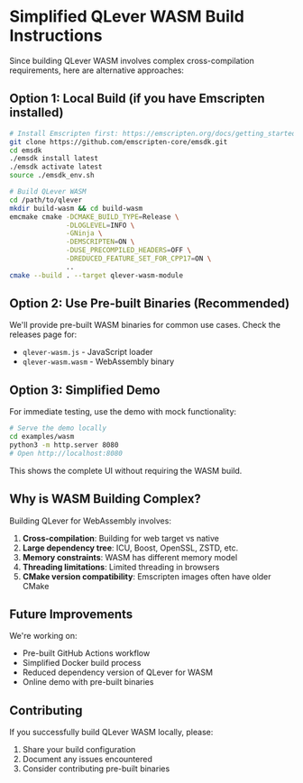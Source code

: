 # Simplified QLever WASM Build Instructions

Since building QLever WASM involves complex cross-compilation requirements, here are alternative approaches:

## Option 1: Local Build (if you have Emscripten installed)

```bash
# Install Emscripten first: https://emscripten.org/docs/getting_started/downloads.html
git clone https://github.com/emscripten-core/emsdk.git
cd emsdk
./emsdk install latest
./emsdk activate latest
source ./emsdk_env.sh

# Build QLever WASM
cd /path/to/qlever
mkdir build-wasm && cd build-wasm
emcmake cmake -DCMAKE_BUILD_TYPE=Release \
              -DLOGLEVEL=INFO \
              -GNinja \
              -DEMSCRIPTEN=ON \
              -DUSE_PRECOMPILED_HEADERS=OFF \
              -DREDUCED_FEATURE_SET_FOR_CPP17=ON \
              ..
cmake --build . --target qlever-wasm-module
```

## Option 2: Use Pre-built Binaries (Recommended)

We'll provide pre-built WASM binaries for common use cases. Check the releases page for:
- `qlever-wasm.js` - JavaScript loader
- `qlever-wasm.wasm` - WebAssembly binary

## Option 3: Simplified Demo

For immediate testing, use the demo with mock functionality:

```bash
# Serve the demo locally
cd examples/wasm
python3 -m http.server 8080
# Open http://localhost:8080
```

This shows the complete UI without requiring the WASM build.

## Why is WASM Building Complex?

Building QLever for WebAssembly involves:
1. **Cross-compilation**: Building for web target vs native
2. **Large dependency tree**: ICU, Boost, OpenSSL, ZSTD, etc.
3. **Memory constraints**: WASM has different memory model
4. **Threading limitations**: Limited threading in browsers
5. **CMake version compatibility**: Emscripten images often have older CMake

## Future Improvements

We're working on:
- Pre-built GitHub Actions workflow
- Simplified Docker build process  
- Reduced dependency version of QLever for WASM
- Online demo with pre-built binaries

## Contributing

If you successfully build QLever WASM locally, please:
1. Share your build configuration
2. Document any issues encountered
3. Consider contributing pre-built binaries